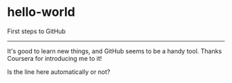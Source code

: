 # hello-world
First steps to GitHub

-------

It's good to learn new things, and
GitHub seems to be a handy tool.
Thanks Coursera for introducing me to it!

Is the line here automatically or not?
